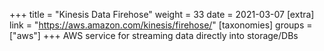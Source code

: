 +++
title = "Kinesis Data Firehose"
weight = 33
date = 2021-03-07
[extra]
link = "https://aws.amazon.com/kinesis/firehose/"
[taxonomies]
groups = ["aws"]
+++
AWS service for streaming data directly into storage/DBs

